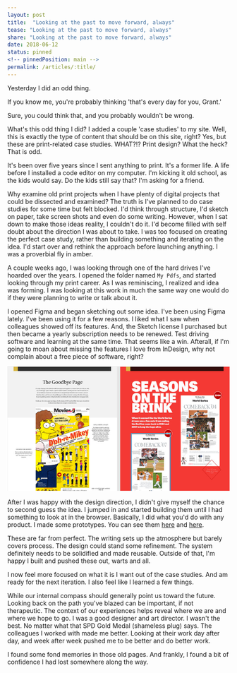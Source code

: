 ```yaml
---
layout: post
title:  "Looking at the past to move forward, always"
tease: "Looking at the past to move forward, always"
share: "Looking at the past to move forward, always"
date: 2018-06-12
status: pinned
<!-- pinnedPosition: main -->
permalink: /articles/:title/
---
```


Yesterday I did an odd thing.

If you know me, you're probably thinking 'that's every day for you, Grant.'

Sure, you could think that, and you probably wouldn't be wrong.

What's this odd thing I did? I added a couple 'case studies' to my site. Well, this is exactly the type of content that should be on this site, right? Yes, but these are print-related case studies. WHAT?!? Print design? What the heck? That is odd.

It's been over five years since I sent anything to print. It's a former life. A life before I installed a code editor on my computer. I'm kicking it old school, as the kids would say. Do the kids still say that? I'm asking for a friend.

Why examine old print projects when I have plenty of digital projects that could be dissected and examined? The truth is I've planned to do case studies for some time but felt blocked. I'd think through structure, I'd sketch on paper, take screen shots and even do some writing. However, when I sat down to make those ideas reality, I couldn't do it. I'd become filled with self doubt about the direction I was about to take. I was too focused on creating the perfect case study, rather than building something and iterating on the idea. I'd start over and rethink the approach before launching anything. I was a proverbial fly in amber.

A couple weeks ago, I was looking through one of the hard drives I've hoarded over the years. I opened the folder named `My Pdfs`, and started looking through my print career. As I was reminiscing, I realized and idea was forming. I was looking at this work in much the same way one would do if they were planning to write or talk about it.

I opened Figma and began sketching out some idea. I've been using Figma lately. I've been using it for a few reasons. I liked what I saw when colleagues showed off its features. And, the Sketch license I purchased but then became a yearly subscription needs to be renewed. Test driving software and learning at the same time. That seems like a win. Afterall, if I'm going to moan about missing the features I love from InDesign, why not complain about a free piece of software, right?

![](/static/img/posts/print_case_study/print_case_study.jpg)

After I was happy with the design direction, I didn't give myself the chance to second guess the idea. I jumped in and started building them until I had something to look at in the browser. Basically, I did what you'd do with any product. I made some prototypes. You can see them [here](/work/comeback) and [here](/work/goodbye-mike).

These are far from perfect. The writing sets up the atmosphere but barely covers process. The design could stand some refinement. The system definitely needs to be solidified and made reusable. Outside of that, I'm happy I built and pushed these out, warts and all.

I now feel more focused on what it is I want out of the case studies. And am ready for the next iteration. I also feel like I learned a few things.

While our internal compass should generally point us toward the future. Looking back on the path you've blazed can be important, if not therapeutic. The context of our experiences helps reveal where we are and where we hope to go. I was a good designer and art director. I wasn't the best. No matter what that SPD Gold Medal (shameless plug) says. The colleagues I worked with made me better. Looking at their work day after day, and week after week pushed me to be better and do better work.

I found some fond memories in those old pages. And frankly, I found a bit of confidence I had lost somewhere along the way.